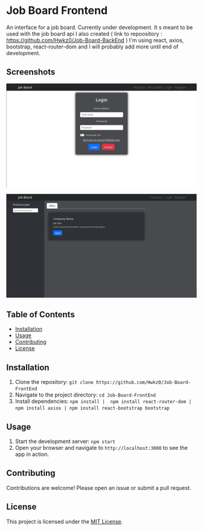 # Job Board Frontend

An interface for a job board. Currently under development. It s meant to be used with the job board api I also created ( link to repoository : https://github.com/Hwkz0/Job-Board-BackEnd )
I'm using react, axios, bootstrap, react-router-dom and I will probably add more until end of development. 

## Screenshots

![Screenshot](job-board-frontend/images/LoginPage.png)


![Screenshot](job-board-frontend/images/FindJobs.png)


## Table of Contents

- [Installation](#installation)
- [Usage](#usage)
- [Contributing](#contributing)
- [License](#license)

## Installation

1. Clone the repository: `git clone https://github.com/Hwkz0/Job-Board-FrontEnd`
2. Navigate to the project directory: `cd Job-Board-FrontEnd`
3. Install dependencies: `npm install |  npm install react-router-dom | npm install axios | npm install react-bootstrap bootstrap`

## Usage

1. Start the development server: `npm start`
2. Open your browser and navigate to `http://localhost:3000` to see the app in action.

## Contributing

Contributions are welcome! Please open an issue or submit a pull request.

## License

This project is licensed under the [MIT License](LICENSE).

